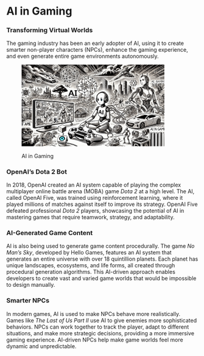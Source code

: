 # AI in Gaming

### Transforming Virtual Worlds

The gaming industry has been an early adopter of AI, using it to create smarter non-player characters (NPCs), enhance the gaming experience, and even generate entire game environments autonomously.

<div align="left"><figure><img src="../../.gitbook/assets/ai-in-gaming-min.png" alt="" width="375"><figcaption><p>AI in Gaming</p></figcaption></figure></div>

### OpenAI’s Dota 2 Bot

In 2018, OpenAI created an AI system capable of playing the complex multiplayer online battle arena (MOBA) game _Dota 2_ at a high level. The AI, called OpenAI Five, was trained using reinforcement learning, where it played millions of matches against itself to improve its strategy. OpenAI Five defeated professional _Dota 2_ players, showcasing the potential of AI in mastering games that require teamwork, strategy, and adaptability.

### AI-Generated Game Content

AI is also being used to generate game content procedurally. The game _No Man’s Sky_, developed by Hello Games, features an AI system that generates an entire universe with over 18 quintillion planets. Each planet has unique landscapes, ecosystems, and life forms, all created through procedural generation algorithms. This AI-driven approach enables developers to create vast and varied game worlds that would be impossible to design manually.

### Smarter NPCs

In modern games, AI is used to make NPCs behave more realistically. Games like _The Last of Us Part II_ use AI to give enemies more sophisticated behaviors. NPCs can work together to track the player, adapt to different situations, and make more strategic decisions, providing a more immersive gaming experience. AI-driven NPCs help make game worlds feel more dynamic and unpredictable.
